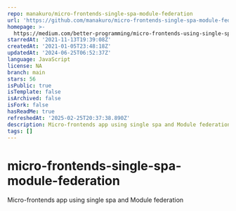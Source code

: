 ```yaml
---
repo: manakuro/micro-frontends-single-spa-module-federation
url: 'https://github.com/manakuro/micro-frontends-single-spa-module-federation'
homepage: >-
  https://medium.com/better-programming/micro-frontends-using-single-spa-and-module-federation-81ec27d03aee
starredAt: '2021-11-13T19:39:08Z'
createdAt: '2021-01-05T23:48:18Z'
updatedAt: '2024-06-25T06:52:37Z'
language: JavaScript
license: NA
branch: main
stars: 56
isPublic: true
isTemplate: false
isArchived: false
isFork: false
hasReadMe: true
refreshedAt: '2025-02-25T20:37:38.890Z'
description: Micro-frontends app using single spa and Module federation
tags: []
---
```


# micro-frontends-single-spa-module-federation
Micro-frontends app using single spa and Module federation
